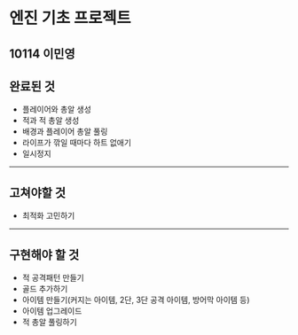 # 엔진 기초 프로젝트
**10114 이민영**
---
## 완료된 것
  * 플레이어와 총알 생성
  * 적과 적 총알 생성
  * 배경과 플레이어 총알 풀링
  * 라이프가 깎일 때마다 하트 없애기
  * 일시정지
---
## 고쳐야할 것
  * 최적화 고민하기
---
## 구현해야 할 것
  * 적 공격패턴 만들기
  * 골드 추가하기
  * 아이템 만들기(커지는 아이템, 2단, 3단 공격 아이템, 방어막 아이템 등)
  * 아이템 업그레이드
  * 적 총알 풀링하기
